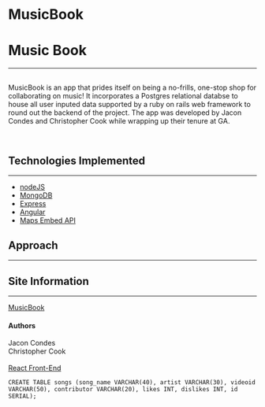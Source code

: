<h1>MusicBook</h1>



<h1>Music Book</h1>
<hr>
 <h2></h2>
<p>MusicBook is an app that prides itself on being a no-frills, one-stop shop for collaborating on music! It incorporates a Postgres relational databse to house all user inputed data supported by a ruby on rails web framework to round out the backend of the project. The app was developed by Jacon Condes and Christopher Cook while wrapping up their tenure at GA.  </p>
<br />
<h2>Technologies Implemented</h2>
<hr>
<ul>
  <li><a href="https://nodejs.org/en/">nodeJS</a></li>
  <li><a href="https://www.mongodb.com">MongoDB</a></li>
  <li><a href="https://expressjs.com">Express</a></li>
  <li><a href="https://angularjs.org">Angular</a></li>
 <li><a href="https://developers.google.com/maps/documentation/embed/guide">Maps Embed API</a></li>
</ul>
<h2>Approach</h2>
<hr>
<p>  </p>


<h2>Site Information</h2>
<hr>
<a href="">MusicBook</a>

<h4>Authors</h4>
Jacon Condes<br />
Christopher Cook

<br />
<br />
<a href="https://github.com/christopher-cook/MusicBook_front_end">React Front-End</a>


```
CREATE TABLE songs (song_name VARCHAR(40), artist VARCHAR(30), videoid VARCHAR(50), contributor VARCHAR(20), likes INT, dislikes INT, id SERIAL);
```
